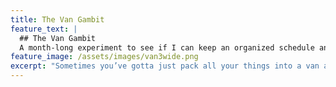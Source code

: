```yaml
---
title: The Van Gambit
feature_text: |
  ## The Van Gambit
  A month-long experiment to see if I can keep an organized schedule and clean living space. lol.
feature_image: /assets/images/van3wide.png
excerpt: "Sometimes you’ve gotta just pack all your things into a van and fuck off for a month."
---
```

